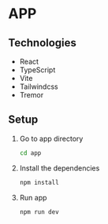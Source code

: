 # APP

## Technologies

- React
- TypeScript
- Vite
- Tailwindcss
- Tremor

## Setup

1. Go to app directory

   ```sh
   cd app
   ```

2. Install the dependencies

   ```sh
   npm install
   ```

3. Run app

   ```sh
   npm run dev
   ```
